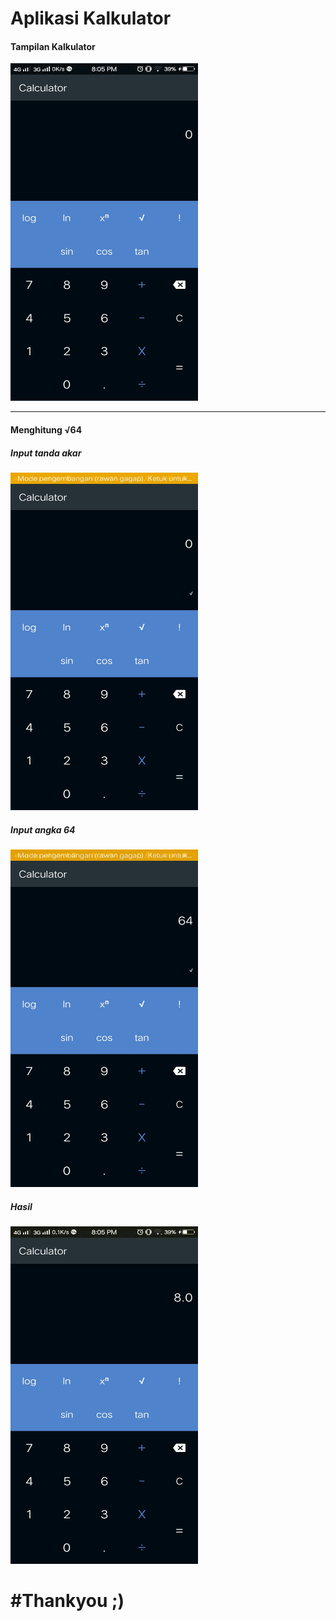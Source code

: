 
<h1>Aplikasi Kalkulator</h1>
<h4>Tampilan Kalkulator</h4>
<img src="1.jpeg" height="540px" width="300px"/>
<hr>
<h4>Menghitung √64</h4>
<h5>Input tanda akar</h5>
<img src="2.jpeg" height="540px" width="300px"/>
<br>
<h5>Input angka 64</h5>
<img src="3.jpeg" height="540px" width="300px"/>
<br>
<h5>Hasil</h5>
<img src="4.jpeg" height="540px" width="300px"/>
<br>

<h1>#Thankyou ;)</h1>
